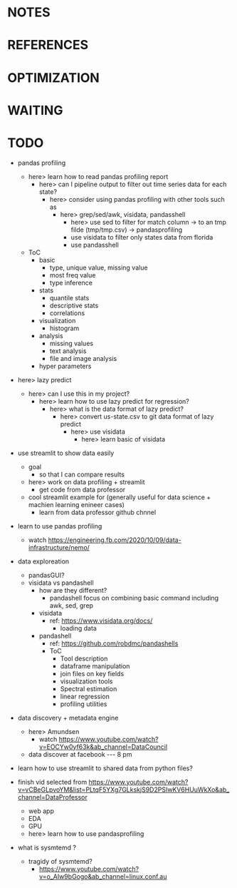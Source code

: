 # NOTES
# REFERENCES
# OPTIMIZATION
# WAITING
# TODO
* pandas profiling
    * here> learn how to read pandas profiling report
        * here> can I pipeline output to filter out time series data for each state?
            * here> consider using pandas profiling with other tools such as 
                * here> grep/sed/awk, visidata, pandasshell
                    * here> use sed to filter for match column -> to an tmp filde (tmp/tmp.csv) -> pandasprofiling
                    * use visidata to filter only states data from florida
                    * use pandasshell
    * ToC
        * basic 
            * type, unique value, missing value
            * most freq value
            * type inference
        * stats
            * quantile stats
            * descriptive stats
            * correlations
        * visualization 
            * histogram
        * analysis
            * missing values
            * text analysis
            * file and image analysis
        * hyper parameters
* here> lazy predict
    * here> can I use this in my project?
        * here> learn how to use lazy predict for regression?
            * here> what is the data format of lazy predict?
                * here> convert us-state.csv to git data format of lazy predict
                    * here> use visidata
                        * here> learn basic of visidata
* use streamlit to show data easily 
    * goal
        * so that I can compare results
    * here> work on data profiling + streamlit
        * get code from data professor
    * cool streamlit example for (generally useful for data science + machien learning enineer cases)
        * learn from data professor github chnnel
* learn to use pandas profiling
    * watch https://engineering.fb.com/2020/10/09/data-infrastructure/nemo/
* data exploreation 
    * pandasGUI?
    * visidata vs pandashell
        * how are they different?
            * pandashell focus on combining basic command including awk, sed, grep
        * visidata
            * ref: https://www.visidata.org/docs/
                * loading data 
        * pandashell
            * ref: https://github.com/robdmc/pandashells
            * ToC
                * Tool description
                * dataframe manipulation
                * join files on key fields
                * visualization tools
                * Spectral estimation
                * linear regression
                * profiling utilities
            
* data discovery + metadata engine
    * here> Amundsen
        * watch https://www.youtube.com/watch?v=EOCYw0yf63k&ab_channel=DataCouncil
    * data discover at facebook
--- 8 pm 

* learn how to use streamlit to shared data from python files?
* finish vid selected from https://www.youtube.com/watch?v=vCBeGLpvoYM&list=PLtqF5YXg7GLkskjS9D2PSIwKV6HUuWkXo&ab_channel=DataProfessor
    * web app
    * EDA
    * GPU
    * here> learn how to use pandasprofiling
* what is sysmtemd ?
    * tragidy of sysmtemd?
        * https://www.youtube.com/watch?v=o_AIw9bGogo&ab_channel=linux.conf.au 

